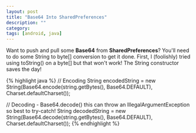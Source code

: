 ```yaml
---
layout: post
title: "Base64 Into SharedPreferences"
description: ""
category: 
tags: [android, java]
---
```


Want to push and pull some **Base64** from **SharedPreferences**? You'll need to do some String to byte[] conversion to get it done. First, I (foolishly) tried using toString() on a byte[] but that won't work! The String constructor saves the day!

{% highlight java %}
// Encoding
String encodedString = new String(Base64.encode(string.getBytes(), Base64.DEFAULT), Charset.defaultCharset());

// Decoding - Base64.decode() this can throw an IllegalArgumentException so best to try-catch!
String decodedString = new String(Base64.decode(string.getBytes(), Base64.DEFAULT), Charset.defaultCharset());
{% endhighlight %}


